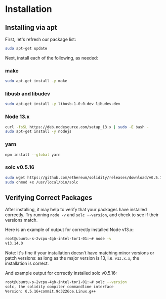 # Installation

## Installing via apt

First, let's refresh our package list:
```sh
sudo apt-get update
```

Next, install each of the following, as needed:

### make
```sh
sudo apt-get install -y make
```

### libusb and libudev
```sh
sudo apt-get install -y libusb-1.0-0-dev libudev-dev
```

### Node 13.x
```sh
curl -fsSL https://deb.nodesource.com/setup_13.x | sudo -E bash -
sudo apt-get install -y nodejs
```

### yarn
```sh
npm install --global yarn
```

### solc v0.5.16
```sh
sudo wget https://github.com/ethereum/solidity/releases/download/v0.5.16/solc-static-linux -O /usr/local/bin/solc
sudo chmod +x /usr/local/bin/solc
```

## Verifying Correct Packages

After installing, it may help to verify that your packages have installed correctly. Try running `node -v` and `solc --version`, and check to see if their versions match.

Here is an example of output for correctly installed Node v13.x:
```sh
root@ubuntu-s-2vcpu-4gb-intel-tor1-01:~# node -v
v13.14.0
```
Note: It's fine if your installation doesn't have matching minor versions or patch versions: as long as the major version is 13, i.e. `v13.x.x`, the installation is correct.

And example output for correctly installed solc v0.5.16:
```sh
root@ubuntu-s-2vcpu-4gb-intel-tor1-01:~# solc --version
solc, the solidity compiler commandline interface
Version: 0.5.16+commit.9c3226ce.Linux.g++
```
